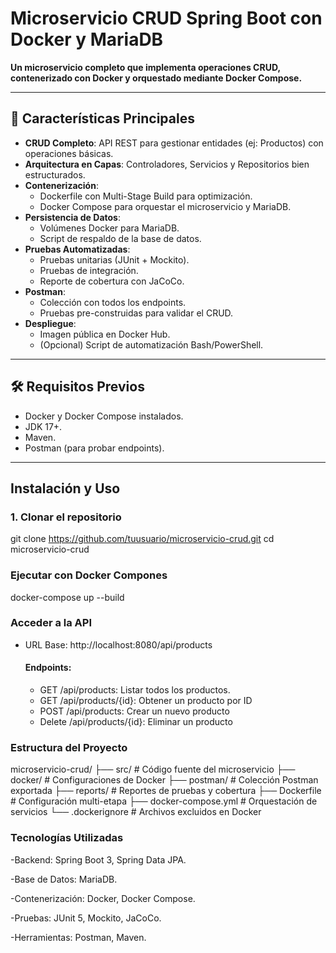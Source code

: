 # Microservicio CRUD Spring Boot con Docker y MariaDB

**Un microservicio completo que implementa operaciones CRUD, contenerizado con Docker y orquestado mediante Docker Compose.**

---

## 📌 Características Principales
- **CRUD Completo**: API REST para gestionar entidades (ej: Productos) con operaciones básicas.
- **Arquitectura en Capas**: Controladores, Servicios y Repositorios bien estructurados.
- **Contenerización**:
  - Dockerfile con Multi-Stage Build para optimización.
  - Docker Compose para orquestar el microservicio y MariaDB.
- **Persistencia de Datos**: 
  - Volúmenes Docker para MariaDB.
  - Script de respaldo de la base de datos.
- **Pruebas Automatizadas**:
  - Pruebas unitarias (JUnit + Mockito).
  - Pruebas de integración.
  - Reporte de cobertura con JaCoCo.
- **Postman**:
  - Colección con todos los endpoints.
  - Pruebas pre-construidas para validar el CRUD.
- **Despliegue**:
  - Imagen pública en Docker Hub.
  - (Opcional) Script de automatización Bash/PowerShell.

---

## 🛠 Requisitos Previos
- Docker y Docker Compose instalados.
- JDK 17+.
- Maven.
- Postman (para probar endpoints).

---

##  Instalación y Uso

### 1. Clonar el repositorio

git clone https://github.com/tuusuario/microservicio-crud.git
cd microservicio-crud

### Ejecutar con Docker Compones

docker-compose up --build

### Acceder a la API

- URL Base: http://localhost:8080/api/products

  #### Endpoints:
  - GET /api/products: Listar todos los productos.
  - GET /api/products/{id}: Obtener un producto por ID
  - POST /api/products: Crear un nuevo producto
  - Delete /api/products/{id}: Eliminar un producto

 ### Estructura del Proyecto
 microservicio-crud/
├── src/                 # Código fuente del microservicio
├── docker/              # Configuraciones de Docker
├── postman/            # Colección Postman exportada
├── reports/            # Reportes de pruebas y cobertura
├── Dockerfile          # Configuración multi-etapa
├── docker-compose.yml  # Orquestación de servicios
└── .dockerignore       # Archivos excluidos en Docker

### Tecnologías Utilizadas
  -Backend: Spring Boot 3, Spring Data JPA.

  -Base de Datos: MariaDB.

  -Contenerización: Docker, Docker Compose.

  -Pruebas: JUnit 5, Mockito, JaCoCo.

  -Herramientas: Postman, Maven.
